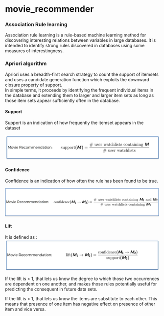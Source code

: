 # **movie_recommender**

### Association Rule learning <p>
Association rule learning is a rule-based machine learning method for discovering interesting relations
between variables in large databases. It is intended to identify strong rules discovered in databases using
some measures of interestingness.</p>

### Apriori algorithm <p>
Apriori uses a breadth-first search strategy to count the support of itemsets and 
uses a candidate generation function which exploits the downward closure property of support.  
In simple terms, it proceeds by identifying the frequent individual items in 
the database and extending them to larger and larger item sets as long as those item sets appear sufficiently often in the database.</p>

#### Support <p>
Support is an indication of how frequently the itemset appears in the dataset</p>
![](/res/support.png)

#### Confidence <p>
Confidence is an indication of how often the rule has been found to be true.</p>
![](/res/confidence.png)

#### Lift <p>
It is defined as :
![](/res/lift.png) </p>

If the lift is > 1, that lets us know the degree to which those two occurrences are dependent on one another, and makes those rules potentially useful for predicting the consequent in future data sets.

If the lift is < 1, that lets us know the items are substitute to each other. This means that presence of one item has negative effect on presence of other item and vice versa.

